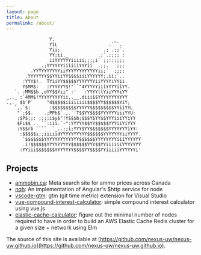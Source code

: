 ```yaml
---
layout: page
title: About
permalink: /about/
---
```


```
                Y.                      _
                YiL                   .```.
                Yii;                .; .;;`.
                YY;ii._           .;`.;;;; :
                iiYYYYYYiiiii;;;;i` ;;::;;;;
            _.;YYYYYYiiiiiiYYYii  .;;.   ;;;
         .YYYYYYYYYYiiYYYYYYYYYYYYii;`  ;;;;
       .YYYYYYY$$YYiiYY$$$$iiiYYYYYY;.ii;`..
      :YYY$!.  TYiiYY$$$$$YYYYYYYiiYYYYiYYii.
      Y$MM$:   :YYYYYY$!"``"4YYYYYiiiYYYYiiYY.
   `. :MM$$b.,dYY$$Yii" :'   :YYYYllYiiYYYiYY
_.._ :`4MM$!YYYYYYYYYii,.__.diii$$YYYYYYYYYYY
.,._ $b`P`     "4$$$$$iiiiiiii$$$$YY$$$$$$YiY;
   `,.`$:       :$$$$$$$$$YYYYY$$$$$$$$$YYiiYYL
    "`;$$.    .;PPb$`.,.``T$$YY$$$$YYYYYYiiiYYU:
    ;$P$;;: ;;;;i$y$"!Y$$$b;$$$Y$YY$$YYYiiiYYiYY
    $Fi$$ .. ``:iii.`-":YYYYY$$YY$$$$$YYYiiYiYYY
    :Y$$rb ````  `_..;;i;YYY$YY$$$$$$$YYYYYYYiYY:
     :$$$$$i;;iiiiidYYYYYYYYYY$$$$$$YYYYYYYiiYYYY.
      `$$$$$$$YYYYYYYYYYYYY$$$$$$YYYYYYYYiiiYYYYYY
      .i!$$$$$$YYYYYYYYY$$$$$$YYY$$YYiiiiiiYYYYYYY
     :YYiii$$$$$$$YYYYYYY$$$$YY$$$$YYiiiiiYYYYYYi'

```

## Projects
- [ammobin.ca](https://ammobin.ca/?utm_source=ramsay.xyz): Meta search site for ammo prices across Canada
- [nqh](https://github.com/nexus-uw/nqh): An implementation of Angular's $http service for node
- [vscode-gtm](https://github.com/nexus-uw/vscode-gtm): gtm (git time metric) extension for Visual Studio
- [vue-compound-interest-calculator](https://ramsay.xyz/vue-compound-interest-calculator/): simple compound interest calculator using vue.js
- [elastic-cache-calculator](https://ramsay.xyz/elastic-cache-calculator/): figure out the minimal number of nodes required to have in order to build an AWS Elastic Cache Redis cluster for a given size + network using Elm





The source of this site is available at [https://github.com/nexus-uw/nexus-uw.github.io](https://github.com/nexus-uw/nexus-uw.github.io).